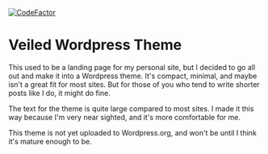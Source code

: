 [![CodeFactor](https://www.codefactor.io/repository/github/bloodlessbaron/veiled-wordpress-theme/badge/master)](https://www.codefactor.io/repository/github/bloodlessbaron/veiled-wordpress-theme/overview/master)
# Veiled Wordpress Theme

This used to be a landing page for my personal site, but I decided to go all out and make it into a Wordpress theme. It's compact, minimal, and maybe isn't a great fit for most sites. But for those of you who tend to write shorter posts like I do, it might do fine.

The text for the theme is quite large compared to most sites. I made it this way because I'm very near sighted, and it's more comfortable for me.

This theme is not yet uploaded to Wordpress.org, and won't be until I think it's mature enough to be.
